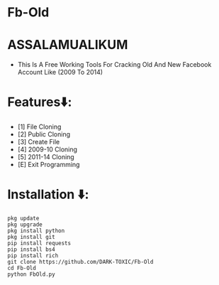 # Fb-Old

# ASSALAMUALIKUM
* This Is A Free Working Tools For Cracking Old And New Facebook Account Like (2009 To 2014)

# Features⬇️:

* [1] File Cloning
* [2] Public Cloning
* [3] Create File
* [4] 2009-10 Cloning
* [5] 2011-14 Cloning
* [E] Exit Programming

# Installation ⬇️:
```
pkg update
pkg upgrade
pkg install python
pkg install git
pip install requests
pip install bs4
pip install rich
git clone https://github.com/DARK-TOXIC/Fb-Old
cd Fb-Old
python FbOld.py
